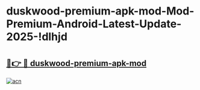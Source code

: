 # duskwood-premium-apk-mod-Mod-Premium-Android-Latest-Update-2025-!dlhjd

# <h2><a href="https://aczp1c.esa.edu.pl?title=duskwood-premium-apk-mod&ref=dlhjd">🔗👉 🔴 duskwood-premium-apk-mod</a></h2>

[![acn](https://github.com/user-attachments/assets/0f9c940e-d8b0-45ae-aac7-cd30a18b3e1c)](https://aczp1c.esa.edu.pl?title=duskwood-premium-apk-mod&ref=dlhjd)

